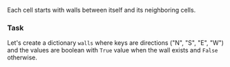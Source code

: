 Each cell starts with walls between itself and its neighboring cells.

### Task

Let's create a dictionary `walls` where keys are directions ("N", "S", "E", "W") and the values are boolean with `True` value when the wall exists and `False` otherwise.
